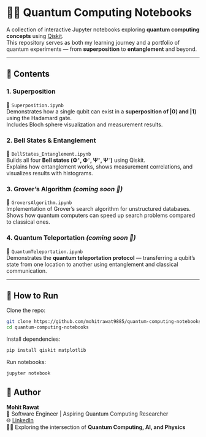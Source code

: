 # 🧑‍💻 Quantum Computing Notebooks

A collection of interactive Jupyter notebooks exploring **quantum computing concepts** using [Qiskit](https://qiskit.org/).  
This repository serves as both my learning journey and a portfolio of quantum experiments — from **superposition** to **entanglement** and beyond.

---

## 📘 Contents

### 1. Superposition
📂 `Superposition.ipynb`  
Demonstrates how a single qubit can exist in a **superposition of |0⟩ and |1⟩** using the Hadamard gate.  
Includes Bloch sphere visualization and measurement results.

### 2. Bell States & Entanglement
📂 `BellStates_Entanglement.ipynb`  
Builds all four **Bell states (Φ⁺, Φ⁻, Ψ⁺, Ψ⁻)** using Qiskit.  
Explains how entanglement works, shows measurement correlations, and visualizes results with histograms.

### 3. Grover’s Algorithm *(coming soon 🚧)*
📂 `GroversAlgorithm.ipynb`  
Implementation of Grover’s search algorithm for unstructured databases.  
Shows how quantum computers can speed up search problems compared to classical ones.

### 4. Quantum Teleportation *(coming soon 🚧)*
📂 `QuantumTeleportation.ipynb`  
Demonstrates the **quantum teleportation protocol** — transferring a qubit’s state from one location to another using entanglement and classical communication.

---

## 🚀 How to Run

Clone the repo:

```bash
git clone https://github.com/mohitrawat9885/quantum-computing-notebooks.git
cd quantum-computing-notebooks
```

Install dependencies:
```bash
pip install qiskit matplotlib
```

Run notebooks:
```bash
jupyter notebook
```



## 👤 Author

**Mohit Rawat**  
💼 Software Engineer | Aspiring Quantum Computing Researcher  
🌐 [LinkedIn](https://www.linkedin.com/in/astro-mohitrawat/)  
🧑‍💻 Exploring the intersection of **Quantum Computing, AI, and Physics**
